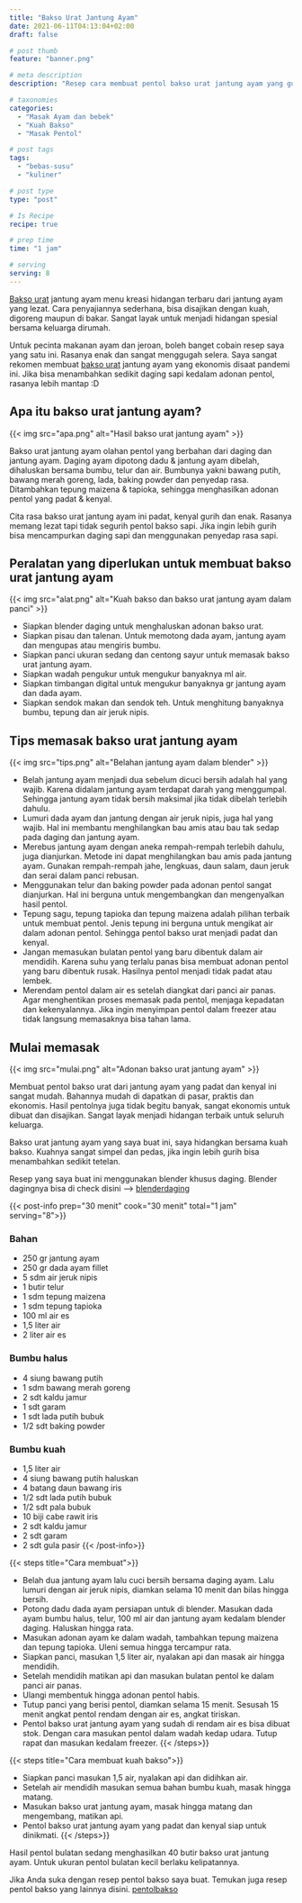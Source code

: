 ```yaml
---
title: "Bakso Urat Jantung Ayam"
date: 2021-06-11T04:13:04+02:00
draft: false

# post thumb
feature: "banner.png"

# meta description
description: "Resep cara membuat pentol bakso urat jantung ayam yang gurih dan lezat. Ayo berkreasi membuat bakso! masakan rumahan yang mudah untuk dipelajari."

# taxonomies
categories:
  - "Masak Ayam dan bebek"
  - "Kuah Bakso"
  - "Masak Pentol"

# post tags
tags:
  - "bebas-susu"
  - "kuliner"

# post type
type: "post"

# Is Recipe
recipe: true

# prep time
time: "1 jam"

# serving
serving: 8
---
```

[Bakso urat](/resep/bakso-urat-ati-ampela/) jantung ayam menu kreasi hidangan terbaru dari jantung ayam yang lezat. Cara penyajiannya sederhana, bisa disajikan dengan kuah, digoreng maupun di bakar. Sangat layak untuk menjadi hidangan spesial bersama keluarga dirumah.

Untuk pecinta makanan ayam dan jeroan, boleh banget cobain resep saya yang satu ini. Rasanya enak dan sangat menggugah selera. Saya sangat rekomen membuat [bakso urat](/resep/bakso-urat/) jantung ayam yang ekonomis disaat pandemi ini. Jika bisa menambahkan sedikit daging sapi kedalam adonan pentol, rasanya lebih mantap :D

## Apa itu bakso urat jantung ayam?

{{< img src="apa.png" alt="Hasil bakso urat jantung ayam" >}}

Bakso urat jantung ayam olahan pentol yang berbahan dari daging dan jantung ayam. Daging ayam dipotong dadu & jantung ayam dibelah, dihaluskan bersama bumbu, telur dan air. Bumbunya yakni bawang putih, bawang merah goreng, lada, baking powder dan penyedap rasa. Ditambahkan tepung maizena & tapioka, sehingga menghasilkan adonan pentol yang padat & kenyal.

Cita rasa bakso urat jantung ayam ini padat, kenyal gurih dan enak. Rasanya memang lezat tapi tidak segurih pentol bakso sapi. Jika ingin lebih gurih bisa mencampurkan daging sapi dan menggunakan penyedap rasa sapi.

## Peralatan yang diperlukan untuk membuat bakso urat jantung ayam

{{< img src="alat.png" alt="Kuah bakso dan bakso urat jantung ayam dalam panci" >}}

-   Siapkan blender daging untuk menghaluskan adonan bakso urat.
-   Siapkan pisau dan talenan. Untuk memotong dada ayam, jantung ayam dan mengupas atau mengiris bumbu.
-   Siapkan panci ukuran sedang dan centong sayur untuk memasak bakso urat jantung ayam.
-   Siapkan wadah pengukur untuk mengukur banyaknya ml air.
-   Siapkan timbangan digital untuk mengukur banyaknya gr jantung ayam dan dada ayam.
-   Siapkan sendok makan dan sendok teh. Untuk menghitung banyaknya bumbu, tepung dan air jeruk nipis.

## Tips memasak bakso urat jantung ayam

{{< img src="tips.png" alt="Belahan jantung ayam dalam blender" >}}

-   Belah jantung ayam menjadi dua sebelum dicuci bersih adalah hal yang wajib. Karena didalam jantung ayam terdapat darah yang menggumpal. Sehingga jantung ayam tidak bersih maksimal jika tidak dibelah terlebih dahulu.
-   Lumuri dada ayam dan jantung dengan air jeruk nipis, juga hal yang wajib. Hal ini membantu menghilangkan bau amis atau bau tak sedap pada daging dan jantung ayam.
-   Merebus jantung ayam dengan aneka rempah-rempah terlebih dahulu, juga dianjurkan. Metode ini dapat menghilangkan bau amis pada jantung ayam. Gunakan rempah-rempah jahe, lengkuas, daun salam, daun jeruk dan serai dalam panci rebusan.
-   Menggunakan telur dan baking powder pada adonan pentol sangat dianjurkan. Hal ini berguna untuk mengembangkan dan mengenyalkan hasil pentol.
-   Tepung sagu, tepung tapioka dan tepung maizena adalah pilihan terbaik untuk membuat pentol. Jenis tepung ini berguna untuk mengikat air dalam adonan pentol. Sehingga pentol bakso urat menjadi padat dan kenyal.
-   Jangan memasukan bulatan pentol yang baru dibentuk dalam air mendidih. Karena suhu yang terlalu panas bisa membuat adonan pentol yang baru dibentuk rusak. Hasilnya pentol menjadi tidak padat atau lembek.
-   Merendam pentol dalam air es setelah diangkat dari panci air panas. Agar menghentikan proses memasak pada pentol, menjaga kepadatan dan kekenyalannya. Jika ingin menyimpan pentol dalam freezer atau tidak langsung memasaknya bisa tahan lama.

## Mulai memasak

{{< img src="mulai.png" alt="Adonan bakso urat jantung ayam" >}}

Membuat pentol bakso urat dari jantung ayam yang padat dan kenyal ini sangat mudah. Bahannya mudah di dapatkan di pasar, praktis dan ekonomis. Hasil pentolnya juga tidak begitu banyak, sangat ekonomis untuk dibuat dan disajikan. Sangat layak menjadi hidangan terbaik untuk seluruh keluarga.

Bakso urat jantung ayam yang saya buat ini, saya hidangkan bersama kuah bakso. Kuahnya sangat simpel dan pedas, jika ingin lebih gurih bisa menambahkan sedikit tetelan.

Resep yang saya buat ini menggunakan blender khusus daging. Blender dagingnya bisa di check disini --> [blenderdaging](https://s.click.aliexpress.com/e/_Arlt0r)

{{< post-info prep="30 menit" cook="30 menit" total="1 jam" serving="8">}}

### Bahan

-   250 gr jantung ayam
-   250 gr dada ayam fillet
-   5 sdm air jeruk nipis
-   1 butir telur
-   1 sdm tepung maizena
-   1 sdm tepung tapioka
-   100 ml air es
-   1,5 liter air
-   2 liter air es

### Bumbu halus

-   4 siung bawang putih
-   1 sdm bawang merah goreng
-   2 sdt kaldu jamur
-   1 sdt garam
-   1 sdt lada putih bubuk
-   1/2 sdt baking powder

### Bumbu kuah

-   1,5 liter air
-   4 siung bawang putih haluskan
-   4 batang daun bawang iris
-   1/2 sdt lada putih bubuk
-   1/2 sdt pala bubuk
-   10 biji cabe rawit iris
-   2 sdt kaldu jamur
-   2 sdt garam
-   2 sdt gula pasir
{{< /post-info>}}

{{< steps title="Cara membuat">}}
-   Belah dua jantung ayam lalu cuci bersih bersama daging ayam. Lalu lumuri dengan air jeruk nipis, diamkan selama 10 menit dan bilas hingga bersih.
-   Potong dadu dada ayam persiapan untuk di blender. Masukan dada ayam bumbu halus, telur, 100 ml air dan jantung ayam kedalam blender daging. Haluskan hingga rata.
-   Masukan adonan ayam ke dalam wadah, tambahkan tepung maizena dan tepung tapioka. Uleni semua hingga tercampur rata.
-   Siapkan panci, masukan 1,5 liter air, nyalakan api dan masak air hingga mendidih.
-   Setelah mendidih matikan api dan masukan bulatan pentol ke dalam panci air panas.
-   Ulangi membentuk hingga adonan pentol habis.
-   Tutup panci yang berisi pentol, diamkan selama 15 menit. Sesusah 15 menit angkat pentol rendam dengan air es, angkat tiriskan.
-   Pentol bakso urat jantung ayam yang sudah di rendam air es bisa dibuat stok. Dengan cara masukan pentol dalam wadah kedap udara. Tutup rapat dan masukan kedalam freezer.
{{< /steps>}}

{{< steps title="Cara membuat kuah bakso">}}
-   Siapkan panci masukan 1,5 air, nyalakan api dan didihkan air.
-   Setelah air mendidih masukan semua bahan bumbu kuah, masak hingga matang.
-   Masukan bakso urat jantung ayam, masak hingga matang dan mengembang, matikan api.
-   Pentol bakso urat jantung ayam yang padat dan kenyal siap untuk dinikmati.
{{< /steps>}}

Hasil pentol bulatan sedang menghasilkan 40 butir bakso urat jantung ayam. Untuk ukuran pentol bulatan kecil berlaku kelipatannya.

Jika Anda suka dengan resep pentol bakso saya buat. Temukan juga resep pentol bakso yang lainnya disini. [pentolbakso](/categories/masak-pentol/)